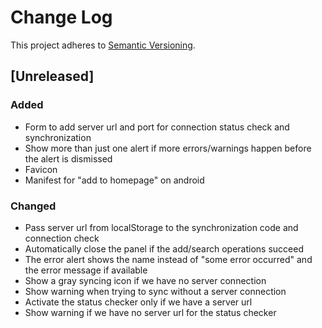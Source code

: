 # Change Log
This project adheres to [Semantic Versioning](http://semver.org/).

## [Unreleased]

### Added

* Form to add server url and port for connection status check and synchronization
* Show more than just one alert if more errors/warnings happen before the alert is dismissed
* Favicon
* Manifest for "add to homepage" on android

### Changed

* Pass server url from localStorage to the synchronization code and connection check
* Automatically close the panel if the add/search operations succeed
* The error alert shows the name instead of "some error occurred" and the error message if available
* Show a gray syncing icon if we have no server connection
* Show warning when trying to sync without a server connection
* Activate the status checker only if we have a server url
* Show warning if we have no server url for the status checker